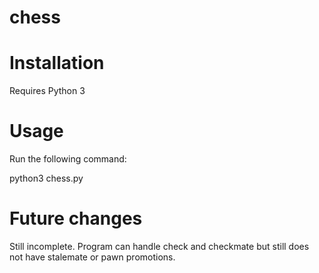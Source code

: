 chess
==================

# Installation

Requires Python 3

# Usage

Run the following command:

python3 chess.py

# Future changes
Still incomplete. Program can handle check and checkmate but still does not have stalemate or pawn promotions.
